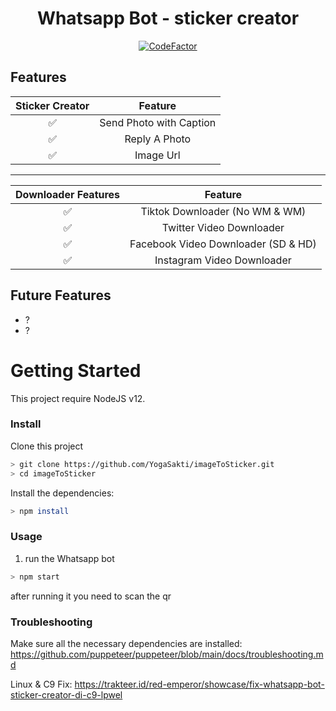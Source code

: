 <div align="center">
 
# Whatsapp Bot - sticker creator
[![CodeFactor](https://www.codefactor.io/repository/github/yogasakti/imagetosticker/badge)](https://www.codefactor.io/repository/github/yogasakti/imagetosticker)
</div>

## Features

| Sticker Creator |                 Feature            |
| :-----------: | :--------------------------------: |
|       ✅       | Send Photo with Caption |
|       ✅       | Reply A Photo |
|       ✅       | Image Url |

---
| Downloader Features |                     Feature                |
| :------------: | :---------------------------------------------: |
|       ✅        |   Tiktok Downloader (No WM & WM)              |
|       ✅        |   Twitter Video Downloader                    |
|       ✅        |   Facebook Video Downloader (SD & HD)         |
|       ✅        |   Instagram Video Downloader                  |


## Future Features
 - ?
 - ?

# Getting Started

This project require NodeJS v12.

### Install
Clone this project

```bash
> git clone https://github.com/YogaSakti/imageToSticker.git
> cd imageToSticker
```

Install the dependencies:

```bash
> npm install
```

### Usage
1. run the Whatsapp bot

```bash
> npm start
```

after running it you need to scan the qr

### Troubleshooting
Make sure all the necessary dependencies are installed: https://github.com/puppeteer/puppeteer/blob/main/docs/troubleshooting.md

Linux & C9 Fix: https://trakteer.id/red-emperor/showcase/fix-whatsapp-bot-sticker-creator-di-c9-lpwel

